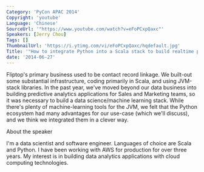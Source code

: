 ```yaml
---
Category: 'PyCon APAC 2014'
Copyright: 'youtube'
Language: 'Chinese'
SourceUrl: '"https://www.youtube.com/watch?v=eFoPCxpQaxc"'
Speakers: [Jerry Chou]
Tags: []
ThumbnailUrl: 'https://i.ytimg.com/vi/eFoPCxpQaxc/hqdefault.jpg'
Title: '"How to integrate Python into a Scala stack to build realtime predictive models"'
date: '2014-06-27'
---
```

Fliptop's primary business used to be contact record linkage. We built-out some substantial infrastructure, coding primarily in Scala, and using JVM-stack libraries. In the past year, we've moved beyond our data business into building predictive analytics applications for Sales and Marketing teams, so it was necessary to build a data science/machine learning stack. While there's plenty of machine-learning tools for the JVM, we felt that the Python ecosystem had many advantages for our use-case (which we'll discuss), and we think we integrated them in a clever way.


About the speaker


I'm a data scientist and software engineer. Languages of choice are Scala and Python. I have been working with AWS for production for over three years. My interest is in building data analytics applications with cloud computing technologies.